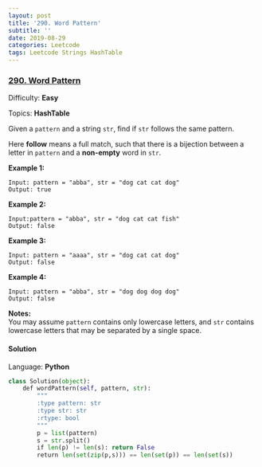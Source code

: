 ```yaml
---
layout: post
title: '290. Word Pattern'
subtitle: ''
date: 2019-08-29
categories: Leetcode
tags: Leetcode Strings HashTable
---
```

### [290\. Word Pattern](https://leetcode.com/problems/word-pattern/)

Difficulty: **Easy**

Topics: **HashTable**

Given a `pattern` and a string `str`, find if `str` follows the same pattern.

Here **follow** means a full match, such that there is a bijection between a letter in `pattern` and a **non-empty** word in `str`.

**Example 1:**

```
Input: pattern = "abba", str = "dog cat cat dog"
Output: true
```

**Example 2:**

```
Input:pattern = "abba", str = "dog cat cat fish"
Output: false
```

**Example 3:**

```
Input: pattern = "aaaa", str = "dog cat cat dog"
Output: false
```

**Example 4:**

```
Input: pattern = "abba", str = "dog dog dog dog"
Output: false
```

**Notes:**  
You may assume `pattern` contains only lowercase letters, and `str` contains lowercase letters that may be separated by a single space.


#### Solution

Language: **Python**

```python
class Solution(object):
    def wordPattern(self, pattern, str):
        """
        :type pattern: str
        :type str: str
        :rtype: bool
        """
        p = list(pattern)
        s = str.split()
        if len(p) != len(s): return False
        return len(set(zip(p,s))) == len(set(p)) == len(set(s))
```